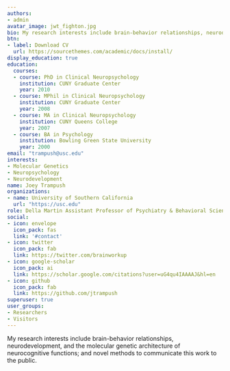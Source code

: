 ```yaml
---
authors:
- admin
avatar_image: jwt_fighton.jpg
bio: My research interests include brain-behavior relationships, neurodevelopment, and the molecular genetic architecture of neurocognitive functions; and novel methods to communicate this work to the public.
btn:
- label: Download CV
  url: https://sourcethemes.com/academic/docs/install/
display_education: true
education:
  courses:
  - course: PhD in Clinical Neuropsychology
    institution: CUNY Graduate Center
    year: 2010
  - course: MPhil in Clinical Neuropsychology
    institution: CUNY Graduate Center
    year: 2008
  - course: MA in Clinical Neuropsychology
    institution: CUNY Queens College
    year: 2007
  - course: BA in Psychology
    institution: Bowling Green State University
    year: 2000
email: "trampush@usc.edu"
interests:
- Molecular Genetics
- Neuropsychology
- Neurodevelopment
name: Joey Trampush
organizations:
- name: University of Southern California
  url: "https://usc.edu"
role: Della Martin Assistant Professor of Psychiatry & Behavioral Sciences
social:
- icon: envelope
  icon_pack: fas
  link: '#contact'
- icon: twitter
  icon_pack: fab
  link: https://twitter.com/brainworkup
- icon: google-scholar
  icon_pack: ai
  link: https://scholar.google.com/citations?user=uG4qu4IAAAAJ&hl=en
- icon: github
  icon_pack: fab
  link: https://github.com/jtrampush
superuser: true
user_groups:
- Researchers
- Visitors
---
```


My research interests include brain-behavior relationships, neurodevelopment,
and the molecular genetic architecture of neurocognitive functions; and novel
methods to communicate this work to the public.

